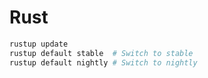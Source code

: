 # Rust

``` bash
rustup update
rustup default stable  # Switch to stable
rustup default nightly # Switch to nightly
```
